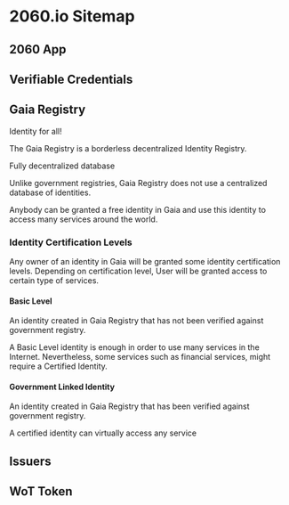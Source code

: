 # 2060.io Sitemap

## 2060 App

## Verifiable Credentials

## Gaia Registry

Identity for all!

The Gaia Registry is a borderless decentralized Identity Registry.

Fully decentralized database

Unlike government registries, Gaia Registry does not use a centralized database of identities.

Anybody can be granted a free identity in Gaia and use this identity to access many services around the world.

### Identity Certification Levels

Any owner of an identity in Gaia will be granted some identity certification levels.
Depending on certification level, User will be granted access to certain type of services.

#### Basic Level

An identity created in Gaia Registry that has not been verified against government registry.

A Basic Level identity is enough in order to use many services in the Internet. Nevertheless, some services such as financial services, might require a Certified Identity.

#### Government Linked Identity
An identity created in Gaia Registry that has been verified against government registry.

A certified identity can virtually access any service

## Issuers

## WoT Token
